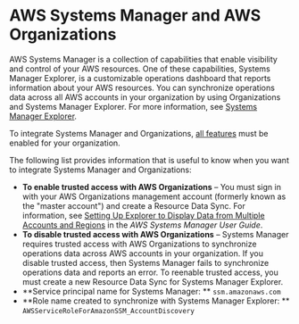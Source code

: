 # AWS Systems Manager and AWS Organizations<a name="services-that-can-integrate-systems-manager"></a>

AWS Systems Manager is a collection of capabilities that enable visibility and control of your AWS resources\. One of these capabilities, Systems Manager Explorer, is a customizable operations dashboard that reports information about your AWS resources\. You can synchronize operations data across all AWS accounts in your organization by using Organizations and Systems Manager Explorer\. For more information, see [Systems Manager Explorer](https://docs.aws.amazon.com/systems-manager/latest/userguide/Explorer.html)\.

To integrate Systems Manager and Organizations, [all features](orgs_manage_org_support-all-features.md) must be enabled for your organization\.

The following list provides information that is useful to know when you want to integrate Systems Manager and Organizations:
+ **To enable trusted access with AWS Organizations** – You must sign in with your AWS Organizations management account \(formerly known as the "master account"\) and create a Resource Data Sync\. For information, see [Setting Up Explorer to Display Data from Multiple Accounts and Regions](https://docs.aws.amazon.com/systems-manager/latest/userguide/Explorer-resource-data-sync.html) in the *AWS Systems Manager User Guide*\.
+ **To disable trusted access with AWS Organizations** – Systems Manager requires trusted access with AWS Organizations to synchronize operations data across AWS accounts in your organization\. If you disable trusted access, then Systems Manager fails to synchronize operations data and reports an error\. To reenable trusted access, you must create a new Resource Data Sync for Systems Manager Explorer\. 
+ **Service principal name for Systems Manager: ** `ssm.amazonaws.com`
+ **Role name created to synchronize with Systems Manager Explorer: ** `AWSServiceRoleForAmazonSSM_AccountDiscovery`